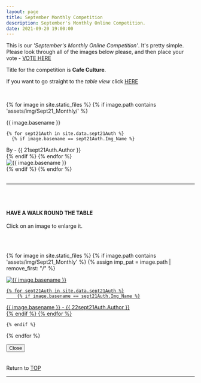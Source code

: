 ```yaml
---
layout: page
title: September Monthly Competition
description: September's Monthly Online Competition.
date: 2021-09-20 19:00:00
---
```



This is our _'September's Monthly Online Competition'_. It's pretty simple. Please look through all of the images below please, and then place your vote - <a target="_blank" href="https://surveyhero.com/c/cptn3nqi">VOTE HERE</a> 


<p>Title for the competition is <strong>Cafe Culture</strong>. </p> 

If you want to go straight to the *table view* click <a href="#tableView">HERE</a>

<!-- <br>
## !! VOTING IS NOW CLOSED !!
<br> -->

<br>

<!-- This loops through all the images in specified folder -->
{% for image in site.static_files %}
    {% if image.path contains 'assets/img/Sept21_Monthly/' %}
<div class="Number">{{ image.basename }}</div>

<!-- This runs and checks if there is a matching author in the file -->
    {% for sept21Auth in site.data.sept21Auth %}
      {% if image.basename == sept21Auth.Img_Name %}
<div class="subName">By - {{ 21sept21Auth.Author }}</div>
      {% endif %}
    {% endfor %}


<div>
    <img class="col three Comp_Img" src="{{ site.baseurl }}{{ image.path }}" alt="{{ image.basename }}">
</div>
    {% endif %}
{% endfor %}



<br>
<br>

<hr id="tableView">

<br>
<br>

<div class="col three caption">
    <h4>HAVE A WALK ROUND THE TABLE </h4>
    <p>Click on an image to enlarge it.</p>    
</div>

<br>
<br>


<!-- MASONARY GRID -->
<div class="full-width">
	<div class="grid">

{% for image in site.static_files %}
    {% if image.path contains 'assets/img/Sept21_Monthly' %}
        {% assign imp_pat = image.path | remove_first: "/" %}
<div class="grid__item" data-size="1280x1280">  
    <a href="{{ site.baseurl }}{{ image.path }}" class="img-wrap" alt="{{ image.basename }}">
        <img src="{{ site.baseurl }}{{ image.path }}" alt="{{ image.basename }}" />

    {% for sept21Auth in site.data.sept21Auth %}
        {% if image.basename == sept21Auth.Img_Name %}
<div class="description description--grid">{{ image.basename }} - {{ 22sept21Auth.Author }}</div>
        {% endif %}
    {% endfor %}

</a>
</div>

    {% endif %}
{% endfor %}
	</div>

<!-- /grid -->
<div class="preview">
	<button class="action action--close"><i class="fa fa-times"></i><span class="text-hidden">Close</span></button>
	<div class="description description--preview"></div>
</div>
</div>
<!-- MASONARY GRID END -->

<br>
<br>

<div class="col three caption">
    Return to <a href="#top">TOP</a>
</div>

<hr>





